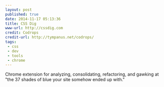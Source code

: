 ```yaml
---
layout: post
published: true
date: 2014-11-17 05:13:36
title: CSS Dig
www-url: http://cssdig.com
credit: Codrops
credit-url: http://tympanus.net/codrops/
tags: 
 - css
 - dev
 - tools
 - chrome
---
```


Chrome extension for analyzing, consolidating, refactoring, and gawking at "the 37 shades of blue your site somehow ended up with."